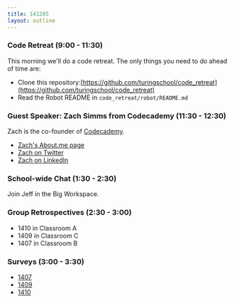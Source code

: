 ```yaml
---
title: 141205
layout: outline
---
```


### Code Retreat (9:00 - 11:30)

This morning we'll do a code retreat. The only things you need to do ahead of time are:

* Clone this repository:[https://github.com/turingschool/code_retreat](https://github.com/turingschool/code_retreat)
* Read the Robot README in `code_retreat/robot/README.md`

### Guest Speaker: Zach Simms from Codecademy (11:30 - 12:30)

Zach is the co-founder of [Codecademy](http://www.codecademy.com/).

* [Zach's About.me page](http://about.me/zach)
* [Zach on Twitter](http://twitter.com/zsims)
* [Zach on LinkedIn](https://www.linkedin.com/in/zacharysims)

### School-wide Chat (1:30 - 2:30)

Join Jeff in the Big Workspace.

### Group Retrospectives (2:30 - 3:00)

* 1410 in Classroom A
* 1409 in Classroom C
* 1407 in Classroom B

### Surveys (3:00 - 3:30)

* [1407](https://docs.google.com/a/casimircreative.com/forms/d/1SPP5mLMj6fZiXrypQWFS7Tw94MFxKcbO1G-BmKN-YXE/viewform)
* [1409](https://docs.google.com/a/casimircreative.com/forms/d/1DQLeOCCym_brLpsGG-QJjMt-Xs3JWAKaL24wY90HDMw/viewform)
* [1410](https://docs.google.com/a/casimircreative.com/forms/d/13zqRKXhjqUzl2kuf0Ao_VqA6D9_CwxbBOMwdYKEwzH4/viewform)
